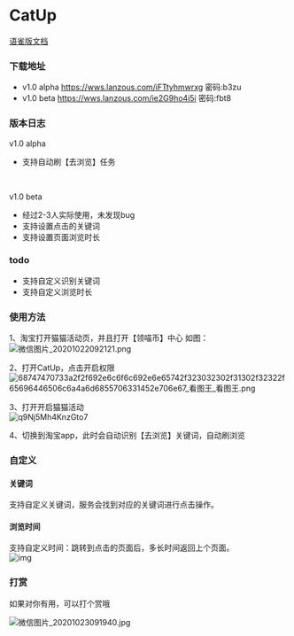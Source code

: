 # CatUp


[语雀版文档](https://www.yuque.com/docs/share/3d53aef3-1209-4b5a-beb5-aefccc32c14a)

### 下载地址
- v1.0 alpha 
https://wws.lanzous.com/iFTtyhmwrxg
密码:b3zu
- v1.0 beta
https://wws.lanzous.com/ie2G9ho4i5i
密码:fbt8

### 版本日志
v1.0 alpha
- 支持自动刷【去浏览】任务
<br>

v1.0 beta
- 经过2-3人实际使用，未发现bug
- 支持设置点击的关键词
- 支持设置页面浏览时长

### todo
 - 支持自定义识别关键词
 - 支持自定义浏览时长

### 使用方法
1、淘宝打开猫猫活动页，并且打开【领喵币】中心
如图：
<br>
![微信图片_20201022092121.png](https://i.loli.net/2020/10/23/cFSaMtyDh56zlOm.png)

2、打开CatUp，点击开启权限
<br>
![68747470733a2f2f692e6c6f6c692e6e65742f323032302f31302f32322f65696446506c6a4a6d6855706331452e706e67_看图王_看图王.png](https://i.loli.net/2020/10/23/1jYwhk8zaqyrmS4.png)

3、打开开启猫猫活动
<br>
![q9Nj5Mh4KnzGto7](https://i.loli.net/2020/10/23/Ld4WzlZDK6UVEtP.jpg)

4、切换到淘宝app，此时会自动识别【去浏览】关键词，自动刷浏览

### 自定义
#### 关键词
支持自定义关键词，服务会找到对应的关键词进行点击操作。

#### 浏览时间
支持自定义时间：跳转到点击的页面后，多长时间返回上个页面。
<br>
![img](https://i.loli.net/2020/10/23/cZ2mDLKg6BkvP8G.png)

### 打赏
如果对你有用，可以打个赏哦

![微信图片_20201023091940.jpg](https://i.loli.net/2020/10/23/xsdZRzuI2hCNbig.jpg)
